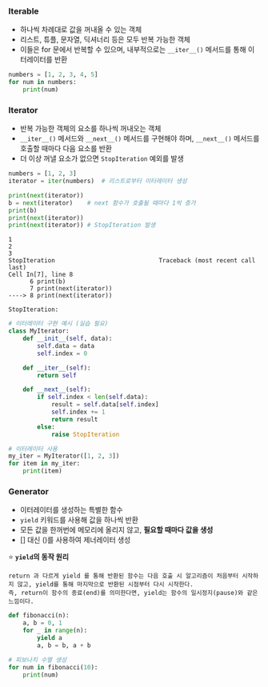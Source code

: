 ### Iterable
 - 하나씩 차례대로 값을 꺼내올 수 있는 객체
 - 리스트, 튜플, 문자열, 딕셔너리 등은 모두 반복 가능한 객체
- 이들은 for 문에서 반복할 수 있으며, 내부적으로는 `__iter__()` 메서드를 통해 이터레이터를 반환
```py
numbers = [1, 2, 3, 4, 5]
for num in numbers:
    print(num)
```

### Iterator
 - 반복 가능한 객체의 요소를 하나씩 꺼내오는 객체
 - `__iter__()` 메서드와 `__next__()` 메서드를 구현해야 하며, `__next__()` 메서드를 호출할 때마다 다음 요소를 반환
 - 더 이상 꺼낼 요소가 없으면 `StopIteration` 예외를 발생
 ```py
 numbers = [1, 2, 3]
iterator = iter(numbers)  # 리스트로부터 이터레이터 생성

print(next(iterator))
b = next(iterator)    # next 함수가 호출될 때마다 1씩 증가
print(b)
print(next(iterator))
print(next(iterator)) # StopIteration 발생
```
```
1
2
3
StopIteration                             Traceback (most recent call last)
Cell In[7], line 8
      6 print(b)
      7 print(next(iterator))
----> 8 print(next(iterator))

StopIteration: 
```

```py
# 이터레이터 구현 예시 (실습 필요)
class MyIterator:
    def __init__(self, data):
        self.data = data
        self.index = 0

    def __iter__(self):
        return self

    def __next__(self):
        if self.index < len(self.data):
            result = self.data[self.index]
            self.index += 1
            return result
        else:
            raise StopIteration

# 이터레이터 사용
my_iter = MyIterator([1, 2, 3])
for item in my_iter:
    print(item)
```

### Generator
 - 이터레이터를 생성하는 특별한 함수
 - `yield` 키워드를 사용해 값을 하나씩 반환
 - 모든 값을 한꺼번에 메모리에 올리지 않고, **필요할 때마다 값을 생성**
 - [] 대신 ()를 사용하여 제너레이터 생성

⭐ **`yield`의 동작 원리**

    return 과 다르게 yield 를 통해 반환된 함수는 다음 호출 시 알고리즘이 처음부터 시작하지 않고, yield를 통해 마지막으로 반환된 시점부터 다시 시작한다.  
    즉, return이 함수의 종료(end)를 의미한다면, yield는 함수의 일시정지(pause)와 같은 느낌이다.

```py
def fibonacci(n):
    a, b = 0, 1
    for _ in range(n):
        yield a
        a, b = b, a + b

# 피보나치 수열 생성
for num in fibonacci(10):
    print(num)
```